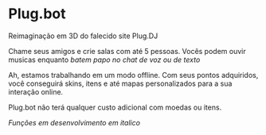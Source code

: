# Plug.bot
Reimaginação em 3D do falecido site Plug.DJ

Chame seus amigos e crie salas com até 5 pessoas.
Vocês podem ouvir musicas enquanto *batem papo no chat de voz ou de texto*

Ah, estamos trabalhando em um modo offline. Com seus pontos adquiridos, você conseguirá skins, itens e até mapas personalizados para a sua interação online.

Plug.bot não terá qualquer custo adicional com moedas ou itens.


*Funções em desenvolvimento em italico*
